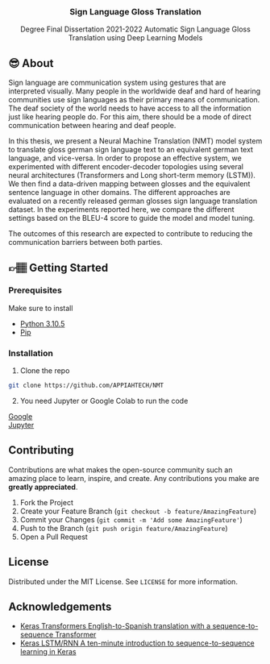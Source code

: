 <!-- PROJECT LOGO -->
<br />
<p align="center">
  <h3 align="center">Sign Language Gloss Translation</h3>
  <p align="center">
    Degree Final Dissertation 2021-2022 Automatic Sign Language Gloss Translation using Deep Learning Models
  </p>
</p>


<!-- About the project -->

## 😎 About

Sign language are communication system using gestures that are interpreted
visually. Many people in the worldwide deaf and hard of hearing communities
use sign languages as their primary means of communication. The deaf society
of the world needs to have access to all the information just like hearing people
do. For this aim, there should be a mode of direct communication between
hearing and deaf people.

In this thesis, we present a Neural Machine Translation (NMT) model system to
translate gloss german sign language text to an equivalent german text
language, and vice-versa. In order to propose an effective system, we experimented with different
encoder-decoder topologies using several neural architectures (Transformers
and Long short-term memory (LSTM)). We then find a data-driven mapping
between glosses and the equivalent sentence language in other domains.
The different approaches are evaluated on a recently released german glosses
sign language translation dataset. In the experiments reported here, we
compare the different settings based on the BLEU-4 score to guide the model
and model tuning.

The outcomes of this research are expected to contribute to reducing the
communication barriers between both parties.

## 👉🏽 Getting Started

### Prerequisites

Make sure to install

- [Python 3.10.5](https://www.python.org/downloads/)
- [Pip](https://pip.pypa.io/en/stable/installation/)

### Installation

1. Clone the repo

```sh
git clone https://github.com/APPIAHTECH/NMT
```

2. You need  Jupyter or Google Colab to run the code

[Google](https://colab.research.google.com/?utm_source=scs-index)<br>
[Jupyter](https://jupyter.org/)

<!-- CONTRIBUTING -->
## Contributing

Contributions are what makes the open-source community such an amazing place to learn, inspire, and create. Any contributions you make are **greatly appreciated**.

1. Fork the Project
2. Create your Feature Branch (`git checkout -b feature/AmazingFeature`)
3. Commit your Changes (`git commit -m 'Add some AmazingFeature'`)
4. Push to the Branch (`git push origin feature/AmazingFeature`)
5. Open a Pull Request



<!-- LICENSE -->
## License

Distributed under the MIT License. See `LICENSE` for more information.


<!-- ACKNOWLEDGEMENTS -->
## Acknowledgements
* [Keras Transformers English-to-Spanish translation with a sequence-to-sequence Transformer](https://keras.io/examples/nlp/neural_machine_translation_with_transformer/)<br>
* [Keras LSTM/RNN A ten-minute introduction to sequence-to-sequence learning in Keras](https://blog.keras.io/a-ten-minute-introduction-to-sequence-to-sequence-learning-in-keras.html)
